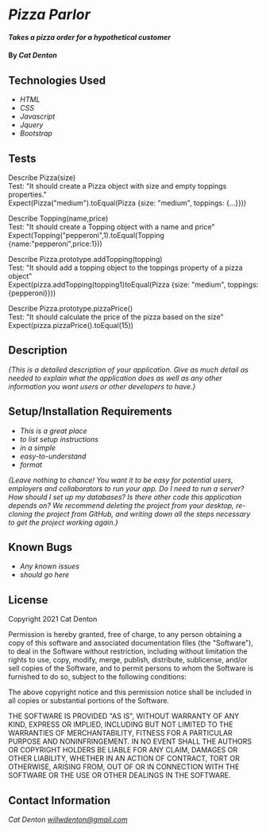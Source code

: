 # _Pizza Parlor_

#### _Takes a pizza order for a hypothetical customer_

#### By _**Cat Denton**_

## Technologies Used

* _HTML_
* _CSS_
* _Javascript_
* _Jquery_
* _Bootstrap_

## Tests

Describe Pizza(size)  
Test: "It should create a Pizza object with size and empty toppings properties."  
Expect(Pizza("medium").toEqual(Pizza {size: "medium", toppings: {...}}))

Describe Topping(name,price)  
Test: "It should create a Topping object with a name and price"  
Expect(Topping("pepperoni",1).toEqual(Topping {name:"pepperoni",price:1}))  

Describe Pizza.prototype.addTopping(topping)  
Test: "It should add a topping object to the toppings property of a pizza object"  
Expect(pizza.addTopping(topping1)toEqual(Pizza {size: "medium", toppings: {pepperoni}}))

Describe Pizza.prototype.pizzaPrice()  
Test: "It should calculate the price of the pizza based on the size"  
Expect(pizza.pizzaPrice().toEqual(15))  

## Description

_{This is a detailed description of your application. Give as much detail as needed to explain what the application does as well as any other information you want users or other developers to have.}_

## Setup/Installation Requirements

* _This is a great place_
* _to list setup instructions_
* _in a simple_
* _easy-to-understand_
* _format_

_{Leave nothing to chance! You want it to be easy for potential users, employers and collaborators to run your app. Do I need to run a server? How should I set up my databases? Is there other code this application depends on? We recommend deleting the project from your desktop, re-cloning the project from GitHub, and writing down all the steps necessary to get the project working again.}_

## Known Bugs

* _Any known issues_
* _should go here_

## License

Copyright 2021 Cat Denton

Permission is hereby granted, free of charge, to any person obtaining a copy of this software and associated documentation files (the "Software"), to deal in the Software without restriction, including without limitation the rights to use, copy, modify, merge, publish, distribute, sublicense, and/or sell copies of the Software, and to permit persons to whom the Software is furnished to do so, subject to the following conditions:

The above copyright notice and this permission notice shall be included in all copies or substantial portions of the Software.

THE SOFTWARE IS PROVIDED "AS IS", WITHOUT WARRANTY OF ANY KIND, EXPRESS OR IMPLIED, INCLUDING BUT NOT LIMITED TO THE WARRANTIES OF MERCHANTABILITY, FITNESS FOR A PARTICULAR PURPOSE AND NONINFRINGEMENT. IN NO EVENT SHALL THE AUTHORS OR COPYRIGHT HOLDERS BE LIABLE FOR ANY CLAIM, DAMAGES OR OTHER LIABILITY, WHETHER IN AN ACTION OF CONTRACT, TORT OR OTHERWISE, ARISING FROM, OUT OF OR IN CONNECTION WITH THE SOFTWARE OR THE USE OR OTHER DEALINGS IN THE SOFTWARE.



## Contact Information

_Cat Denton <willwdenton@gmail.com>_